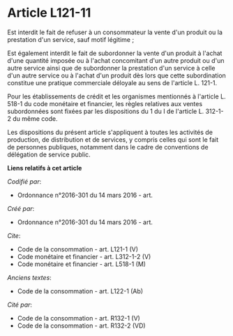 # Article L121-11

Est interdit le fait de refuser à un consommateur la vente d'un produit ou la prestation d'un service, sauf motif légitime ; 

Est également interdit le fait de subordonner la vente d'un produit à l'achat d'une quantité imposée ou à l'achat concomitant
d'un autre produit ou d'un autre service ainsi que de subordonner la prestation d'un service à celle d'un autre service ou à
l'achat d'un produit dès lors que cette subordination constitue une pratique commerciale déloyale au sens de l'article L.
121-1. 

Pour les établissements de crédit et les organismes mentionnés à l'article L. 518-1 du code monétaire et financier, les
règles relatives aux ventes subordonnées sont fixées par les dispositions du 1 du I de l'article L. 312-1-2 du même code. 

Les dispositions du présent article s'appliquent à toutes les activités de production, de distribution et de services, y
compris celles qui sont le fait de personnes publiques, notamment dans le cadre de conventions de délégation de service
public.

**Liens relatifs à cet article**

_Codifié par_:

  - Ordonnance n°2016-301 du 14 mars 2016 - art.

_Créé par_:

  - Ordonnance n°2016-301 du 14 mars 2016 - art.

_Cite_:

  - Code de la consommation - art. L121-1 (V)
  - Code monétaire et financier - art. L312-1-2 (V)
  - Code monétaire et financier - art. L518-1 (M)

_Anciens textes_:

  - Code de la consommation - art. L122-1 (Ab)

_Cité par_:

  - Code de la consommation - art. R132-1 (V)
  - Code de la consommation - art. R132-2 (VD)
